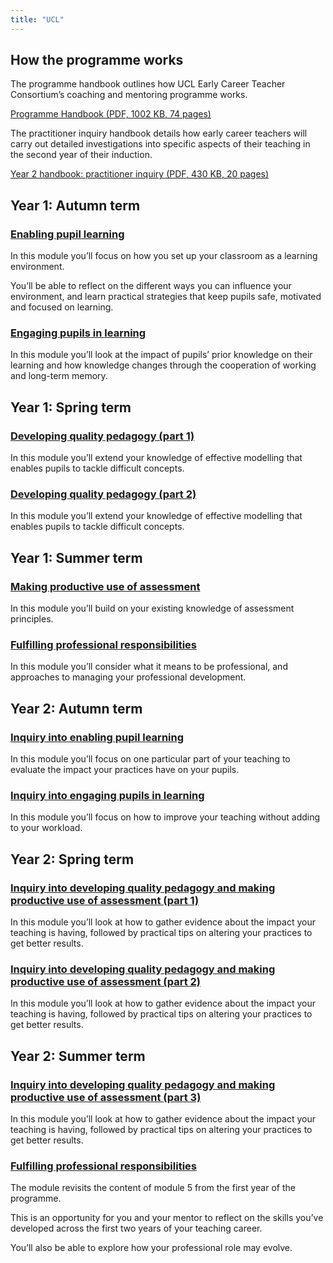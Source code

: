 ```yaml
---
title: "UCL"
---
```


## How the programme works

The programme handbook outlines how UCL Early Career Teacher Consortium’s coaching and mentoring programme works.

[Programme Handbook (PDF, 1002 KB, 74 pages)](https://manage-training-for-early-career-teachers.education.gov.uk/induction-tutor-materials/ucl-institute-of-education/year-one)

The practitioner inquiry handbook details how early career teachers will carry out detailed investigations into specific aspects of their teaching in the second year of their induction.

[Year 2 handbook: practitioner inquiry (PDF, 430 KB, 20 pages)](https://manage-training-for-early-career-teachers.education.gov.uk/cip-materials/ucl-Year-2-Handbook-Practitioner-Inquiry-1.pdf)

## Year 1: Autumn term

### [Enabling pupil learning](/ucl/year-1-enabling-pupil-learning)

In this module you’ll focus on how you set up your classroom as a learning environment.

You’ll be able to reflect on the different ways you can influence your environment, and learn practical strategies that keep pupils safe, motivated and focused on learning.

### [Engaging pupils in learning](/ucl/year-1-engaging-pupils-in-learning)

In this module you’ll look at the impact of pupils’ prior knowledge on their learning and how knowledge changes through the cooperation of working and long-term memory.

## Year 1: Spring term

### [Developing quality pedagogy (part 1)](/ucl/year-1-first-half-term-developing-quality-pedagogy-part-1)

In this module you’ll extend your knowledge of effective modelling that enables pupils to tackle difficult concepts.

### [Developing quality pedagogy (part 2)](/ucl/year-1-second-half-term-developing-quality-pedagogy-part-2)

In this module you’ll extend your knowledge of effective modelling that enables pupils to tackle difficult concepts.

## Year 1: Summer term

### [Making productive use of assessment](/ucl/year-1-making-productive-use-of-assessment)

In this module you’ll build on your existing knowledge of assessment principles.

### [Fulfilling professional responsibilities](/ucl/year-1-fulfilling-professional-responsibilities)

In this module you’ll consider what it means to be professional, and approaches to managing your professional development.

## Year 2: Autumn term

### [Inquiry into enabling pupil learning](/ucl/year-2-inquiry-into-enabling-pupil-learning)

In this module you’ll focus on one particular part of your teaching to evaluate the impact your practices have on your pupils.

### [Inquiry into engaging pupils in learning](/ucl/year-2-inquiry-into-engaging-pupils-in-learning)

In this module you’ll focus on how to improve your teaching without adding to your workload.

## Year 2: Spring term

### [Inquiry into developing quality pedagogy and making productive use of assessment (part 1)](/ucl/year-2-inquiry-into-developing-quality-pedagogy-and-making-productive-use-of-assessment-part-1)

In this module you’ll look at how to gather evidence about the impact your teaching is having, followed by practical tips on altering your practices to get better results.

### [Inquiry into developing quality pedagogy and making productive use of assessment (part 2)](/ucl/year-2-inquiry-into-developing-quality-pedagogy-and-making-productive-use-of-assessment-part-2)

In this module you’ll look at how to gather evidence about the impact your teaching is having, followed by practical tips on altering your practices to get better results.

## Year 2: Summer term

### [Inquiry into developing quality pedagogy and making productive use of assessment (part 3)](/ucl/year-2-inquiry-into-developing-quality-pedagogy-and-making-productive-use-of-assessment-part-3)

In this module you’ll look at how to gather evidence about the impact your teaching is having, followed by practical tips on altering your practices to get better results.

### [Fulfilling professional responsibilities](/ucl/year-2-fulfilling-professional-responsibilities)

The module revisits the content of module 5 from the first year of the programme.

This is an opportunity for you and your mentor to reflect on the skills you’ve developed across the first two years of your teaching career.

You’ll also be able to explore how your professional role may evolve.

